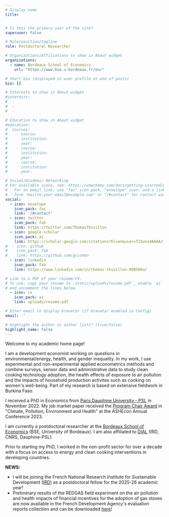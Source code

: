 ```yaml
---
# Display name
title:


# Is this the primary user of the site?
superuser: false

# Role/position/tagline
role: Postdoctoral Researcher

# Organizations/Affiliations to show in About widget
organizations:
  - name: Bordeaux School of Economics
    url: "https://www.bse.u-bordeaux.fr/en/"

# Short bio (displayed in user profile at end of posts)
bio: []

# Interests to show in About widget
#interests:
#  - 
#  - 
#  -

# Education to show in About widget
#education:
#  courses:
#    - course:
#      institution:
#      year:
#    - course:
#      institution:
#      year:
#    - course:
#      institution: 
#      year: 

# Social/Academic Networking
# For available icons, see: https://wowchemy.com/docs/getting-started/page-builder/#icons
#   For an email link, use "fas" icon pack, "envelope" icon, and a link in the
#   form "mailto:your-email@example.com" or "/#contact" for contact widget.
social:
  - icon: envelope
    icon_pack: fas
    link: '/#contact'
  - icon: twitter
    icon_pack: fab
    link: https://twitter.com/ThomasThivillon
  - icon: google-scholar
    icon_pack: ai
    link: https://scholar.google.com/citations?hl=en&user=T22wnx4AAAAJ
#  - icon: github
#    icon_pack: fab
#    link: https://github.com/gcushen
  - icon: linkedin
    icon_pack: fab
    link: https://www.linkedin.com/in/thomas-thivillon-808566a/

# Link to a PDF of your resume/CV.
# To use: copy your resume to `static/uploads/resume.pdf`, enable `ai` icons in `params.toml`,
# and uncomment the lines below.
  - icon: cv
    icon_pack: ai
    link: uploads/resume.pdf

# Enter email to display Gravatar (if Gravatar enabled in Config)
email: ''

# Highlight the author in author lists? (true/false)
highlight_name: false
---
```


Welcome to my academic home page!

I am a development economist working on questions in environmental/energy, health, and gender inequality. In my work, I use experimental and non-experimental applied econometrics methods and combine surveys, sensor data and administrative data to study clean cooking technology adoption, the health effects of exposure to air pollution and the impacts of household production activites such as cooking on women's well-being. Part of my research is based on extensive fieldwork in Burkina Faso.

I received a PhD in Economics from [Paris Dauphine University - PSL](https://dauphine.psl.eu/en/) in November 2022. My job market paper received the [Program Chair Award](https://www.ashecon.org/2023-ashecon-program-chair-awards/) in "Climate, Pollution, Environment and Health" at the ASHEcon Annual Conference 2023.

I am currently a postdoctoral researcher at the [Bordeaux School of Economics](https://www.bse.u-bordeaux.fr/) (BSE, University of Bordeaux). I am also affiliated to [DIAL](https://dial.ird.fr/en/) (IRD, CNRS, Dauphine-PSL).

Prior to starting my PhD, I worked in the non-profit sector for over a decade with a focus on access to energy and clean cooking interventions in developing countries.

**NEWS:**
- I will be joining the French National Research Institute for Sustainable Development ([IRD](https://www.bse.u-bordeaux.fr/)) as a postdoctoral fellow for the 2025-26 academic year!
- Preliminary results of the REDGAS field experiment on the air pollution and health impacts of financial incentives for the adoption of gas stoves are now available in the French Development Agency's evaluation reports collection and can be downloaded [here](https://www.afd.fr/en/ressources/reducing-pollution-cooking-smoke-key-lessons-redgas-randomized-study-burkina-faso)! 









